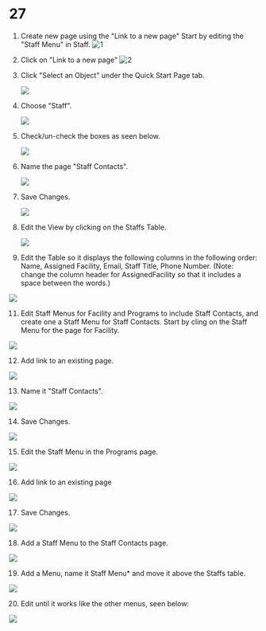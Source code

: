 # 27

1. ​Create new page using the "Link to a new page" Start by editing the "Staff Menu" in Staff.
   ![1](images/27/01.png)

2. Click on "Link to a new page"
   ![2](images/27/02.png)

3. Click "Select an Object" under the Quick Start Page tab.

   ![](images/27/03.png)

4. Choose "Staff".

   ![](images/27/04.png)

5. Check/un-check the boxes as seen below.

   ![](images/27/05.png)

6. Name the page "Staff Contacts".

   ![](images/27/06.png)

7. Save Changes.

   ![](images/27/07.png)

8. Edit the View by clicking on the Staffs Table.

   ![](images/27/08.png)

9. Edit the Table so it displays the following columns in the following order: Name, Assigned Facility, Email, Staff Title, Phone Number. (Note: change the column header for AssignedFacility so that it includes a space between the words.)  

![](images/27/10.png)

11. Edit Staff Menus for Facility and Programs to include Staff Contacts, and create one a Staff Menu for Staff Contacts. Start by cling on the Staff Menu for the page for Facility.

![](images/27/11.png)

12. Add link to an existing page.

![](images/27/12.png)

13. Name it "Staff Contacts".

![](images/27/13.png)

14. Save Changes.

![](images/27/14.png)

15. Edit the Staff Menu in the Programs page.

![](images/27/15.png)

16.  Add link to an existing page

![](images/27/16.png)

17.  Save Changes.

![](images/27/18.png)

18. Add a Staff Menu to the Staff Contacts page.

![](images/27/19.png)

19. Add a Menu, name it Staff Menu* and move it above the Staffs table.

![](images/27/20.png)

20. Edit until it works like the other menus, seen below:

![](images/27/21.png)

   ​
